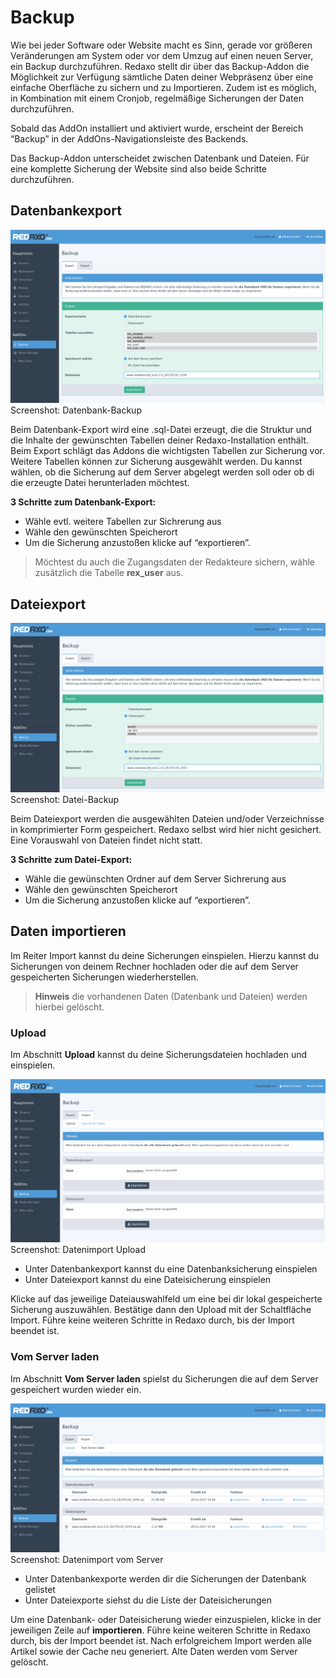 # Backup
Wie bei jeder Software oder Website macht es Sinn, gerade vor größeren Veränderungen am System oder vor dem Umzug auf einen neuen Server, ein Backup durchzuführen. Redaxo stellt dir über das Backup-Addon die Möglichkeit zur Verfügung sämtliche Daten deiner Webpräsenz über eine einfache Oberfläche zu sichern und zu Importieren. Zudem ist es möglich, in Kombination mit einem Cronjob, regelmäßige Sicherungen der Daten durchzuführen.  

Sobald das AddOn installiert und aktiviert wurde, erscheint der Bereich “Backup” in der AddOns-Navigationsleiste des Backends.

Das Backup-Addon unterscheidet zwischen Datenbank und Dateien. Für eine komplette Sicherung der Website sind also beide Schritte durchzuführen. 

## Datenbankexport

![Screenshot](/assets/v5.2.0-backup-01-overview.png)
Screenshot: Datenbank-Backup

Beim Datenbank-Export wird eine .sql-Datei erzeugt, die die Struktur und die Inhalte der gewünschten Tabellen deiner Redaxo-Installation enthält. Beim Export schlägt das Addons die wichtigsten Tabellen zur Sicherung vor. Weitere Tabellen können zur Sicherung ausgewählt werden. Du kannst wählen, ob die Sicherung auf dem Server abgelegt werden soll oder ob di die erzeugte Datei herunterladen möchtest. 

**3 Schritte zum Datenbank-Export:** 
- Wähle evtl. weitere Tabellen zur Sichrerung aus
- Wähle den gewünschten Speicherort
- Um die Sicherung anzustoßen klicke auf “exportieren”.

> Möchtest du auch die Zugangsdaten der Redakteure sichern, wähle zusätzlich die Tabelle **rex_user** aus. 

## Dateiexport

![Screenshot](/assets/v5.2.0-backup-02-files.png)
Screenshot: Datei-Backup

Beim Dateiexport werden die ausgewählten Dateien und/oder Verzeichnisse in komprimierter Form gespeichert. Redaxo selbst wird hier nicht gesichert. Eine Vorauswahl von Dateien findet nicht statt. 

**3 Schritte zum Datei-Export:** 
- Wähle die gewünschten Ordner auf dem Server Sichrerung aus
- Wähle den gewünschten Speicherort
- Um die Sicherung anzustoßen klicke auf “exportieren”.


## Daten importieren

Im Reiter Import kannst du deine Sicherungen einspielen. Hierzu kannst du Sicherungen von deinem Rechner hochladen oder die auf dem Server gespeicherten Sicherungen wiederherstellen. 

> **Hinweis** die vorhandenen Daten (Datenbank und Dateien) werden hierbei gelöscht. 

### Upload

Im Abschnitt **Upload** kannst du deine Sicherungsdateien hochladen und einspielen.  

![Screenshot](/assets/v5.2.0-backup-03-upload.png)
Screenshot: Datenimport Upload

- Unter Datenbankexport kannst du eine Datenbanksicherung einspielen
- Unter Dateiexport kannst du eine Dateisicherung einspielen

Klicke auf das jeweilige Dateiauswahlfeld um eine bei dir lokal gespeicherte Sicherung auszuwählen. Bestätige dann den Upload mit der Schaltfläche Import. 
Führe keine weiteren Schritte in Redaxo durch, bis der Import beendet ist. 

### Vom Server laden

Im Abschnitt **Vom Server laden** spielst du Sicherungen die auf dem Server gespeichert wurden wieder ein. 

![Screenshot](/assets/v5.2.0-backup-04-fromserver.png)
Screenshot: Datenimport vom Server

- Unter Datenbankexporte werden dir die Sicherungen der Datenbank gelistet
- Unter Dateiexporte siehst du die Liste der Dateisicherungen

Um eine Datenbank- oder Dateisicherung wieder einzuspielen, klicke in der jeweiligen Zeile auf **importieren**. 
Führe keine weiteren Schritte in Redaxo durch, bis der Import beendet ist. 
Nach erfolgreichem Import werden alle Artikel sowie der Cache neu generiert. Alte Daten werden vom Server gelöscht. 
